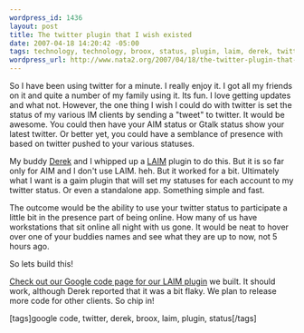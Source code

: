 ```yaml
--- 
wordpress_id: 1436
layout: post
title: The twitter plugin that I wish existed
date: 2007-04-18 14:20:42 -05:00
tags: technology, technology, broox, status, plugin, laim, derek, twitter, google-code
wordpress_url: http://www.nata2.org/2007/04/18/the-twitter-plugin-that-i-wish-existed/
---
```

So I have been using twitter for a minute. I really enjoy it. I got all my friends on it and quite a number of my family using it. Its fun. I love getting updates and what not. However, the one thing I wish I could do with twitter is set the status of my various IM clients by sending a "tweet" to twitter. It would be awesome. You could then have your AIM status or Gtalk status show your latest twitter. Or better yet, you could have a semblance of presence with based on twitter pushed to your various statuses.

My buddy <a href="http://derek.broox.com/">Derek</a> and I whipped up a <a href="http://x.aim.com/laim/">LAIM</a> plugin to do this. But it is so far only for AIM and I don't use LAIM. heh. But it worked for a bit. Ultimately what I want is a gaim plugin that will set my statuses for each account to my twitter status. Or even a standalone app. Something simple and fast.

The outcome would be the ability to use your twitter status to participate a little bit in the presence part of being online. How many of us have workstations that sit online all night with us gone. It would be neat to hover over one of your buddies names and see what they are up to now, not 5 hours ago.

So lets build this!

<a href="http://code.google.com/p/twitterstatus/">Check out our Google code page for our LAIM plugin</a> we built. It should work, although Derek reported that it was a bit flaky. We plan to release more code for other clients. So chip in!
<p class="wlWriterSmartContent" id="0767317B-992E-4b12-91E0-4F059A8CECA8:41687e73-8111-4c77-b963-47a89f06a344" contenteditable="false" style="margin: 0px; padding: 0px; display: inline">[tags]google code, twitter, derek, broox, laim, plugin, status[/tags]</p>
